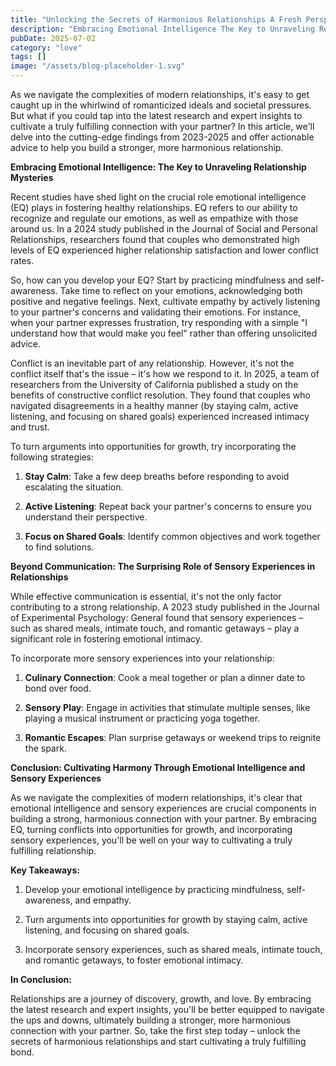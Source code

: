 ```yaml
---
title: "Unlocking the Secrets of Harmonious Relationships A Fresh Perspective"
description: "Embracing Emotional Intelligence The Key to Unraveling Relationship Mysteries"
pubDate: 2025-07-02
category: "love"
tags: []
image: "/assets/blog-placeholder-1.svg"
---
```


As we navigate the complexities of modern relationships, it's easy to get caught up in the whirlwind of romanticized ideals and societal pressures. But what if you could tap into the latest research and expert insights to cultivate a truly fulfilling connection with your partner? In this article, we'll delve into the cutting-edge findings from 2023-2025 and offer actionable advice to help you build a stronger, more harmonious relationship.

**Embracing Emotional Intelligence: The Key to Unraveling Relationship Mysteries**

Recent studies have shed light on the crucial role emotional intelligence (EQ) plays in fostering healthy relationships. EQ refers to our ability to recognize and regulate our emotions, as well as empathize with those around us. In a 2024 study published in the Journal of Social and Personal Relationships, researchers found that couples who demonstrated high levels of EQ experienced higher relationship satisfaction and lower conflict rates.

So, how can you develop your EQ? Start by practicing mindfulness and self-awareness. Take time to reflect on your emotions, acknowledging both positive and negative feelings. Next, cultivate empathy by actively listening to your partner's concerns and validating their emotions. For instance, when your partner expresses frustration, try responding with a simple "I understand how that would make you feel" rather than offering unsolicited advice.

Conflict is an inevitable part of any relationship. However, it's not the conflict itself that's the issue – it's how we respond to it. In 2025, a team of researchers from the University of California published a study on the benefits of constructive conflict resolution. They found that couples who navigated disagreements in a healthy manner (by staying calm, active listening, and focusing on shared goals) experienced increased intimacy and trust.

To turn arguments into opportunities for growth, try incorporating the following strategies:

1. **Stay Calm**: Take a few deep breaths before responding to avoid escalating the situation.

2. **Active Listening**: Repeat back your partner's concerns to ensure you understand their perspective.

3. **Focus on Shared Goals**: Identify common objectives and work together to find solutions.

**Beyond Communication: The Surprising Role of Sensory Experiences in Relationships**

While effective communication is essential, it's not the only factor contributing to a strong relationship. A 2023 study published in the Journal of Experimental Psychology: General found that sensory experiences – such as shared meals, intimate touch, and romantic getaways – play a significant role in fostering emotional intimacy.

To incorporate more sensory experiences into your relationship:

1. **Culinary Connection**: Cook a meal together or plan a dinner date to bond over food.

2. **Sensory Play**: Engage in activities that stimulate multiple senses, like playing a musical instrument or practicing yoga together.

3. **Romantic Escapes**: Plan surprise getaways or weekend trips to reignite the spark.

**Conclusion: Cultivating Harmony Through Emotional Intelligence and Sensory Experiences**

As we navigate the complexities of modern relationships, it's clear that emotional intelligence and sensory experiences are crucial components in building a strong, harmonious connection with your partner. By embracing EQ, turning conflicts into opportunities for growth, and incorporating sensory experiences, you'll be well on your way to cultivating a truly fulfilling relationship.

**Key Takeaways:**

1. Develop your emotional intelligence by practicing mindfulness, self-awareness, and empathy.

2. Turn arguments into opportunities for growth by staying calm, active listening, and focusing on shared goals.

3. Incorporate sensory experiences, such as shared meals, intimate touch, and romantic getaways, to foster emotional intimacy.

**In Conclusion:**

Relationships are a journey of discovery, growth, and love. By embracing the latest research and expert insights, you'll be better equipped to navigate the ups and downs, ultimately building a stronger, more harmonious connection with your partner. So, take the first step today – unlock the secrets of harmonious relationships and start cultivating a truly fulfilling bond.